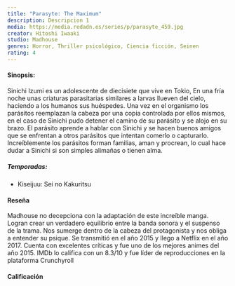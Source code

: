 ```yaml
---
title: "Parasyte: The Maximum"
description: Descripcion 1
media: https://media.redadn.es/series/p/parasyte_459.jpg
creator: Hitoshi Iwaaki
studio: Madhouse
genres: Horror,​ Thriller psicológico, Ciencia ficción, Seinen
rating: 4
---
```


#### Sinopsis:
Sinichi Izumi es un adolescente de diecisiete que vive en Tokio, En una fría noche unas criaturas parasitarias similares a larvas llueven del cielo, haciendo a los humanos sus huéspedes. Una vez en el organismo los parásitos reemplazan la cabeza por una copia controlada por ellos mismos, en el caso de Sinichi pudo detener el camino de su parásito y se alojo en su brazo. El parásito aprende a hablar con Sinichi y se hacen buenos amigos que se enfrentan a otros parásitos que intentan comerlo o capturarlo. Increíblemente los parásitos forman familias, aman y procrean, lo cual hace dudar a Sinichi si son simples alimañas o tienen alma.

##### Temporadas:

* Kiseijuu: Sei no Kakuritsu

#### Reseña
Madhouse no decepciona con la adaptación de este increíble manga. Logran crear un verdadero equilibrio entre la banda sonora y el suspenso de la trama. Nos sumerge dentro de la cabeza del protagonista y nos obliga a entender su psique. Se transmitió en el año 2015 y llego a Netflix en el año 2017. Cuenta con excelentes críticas y fue uno de los mejores animes del año 2015. IMDb lo califica con un 8.3/10 y fue líder de reproducciones en la plataforma Crunchyroll

#### Calificación